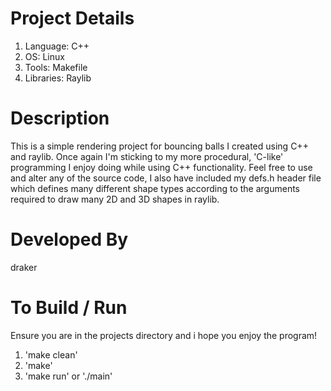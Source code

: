 # Project Details
1. Language:    C++
2. OS:          Linux
3. Tools:       Makefile
4. Libraries:   Raylib

# Description
This is a simple rendering project for bouncing balls I created using C++ and raylib. Once again I'm sticking to my more procedural, 'C-like' programming I enjoy doing while using C++ functionality. Feel free to use and alter any of the source code, I also have included my defs.h header file which defines many different shape types according to the arguments required to draw many 2D and 3D shapes in raylib.

# Developed By
draker

# To Build / Run
Ensure you are in the projects directory and i hope you enjoy the program!
1. 'make clean'
2. 'make'
3. 'make run' or './main'